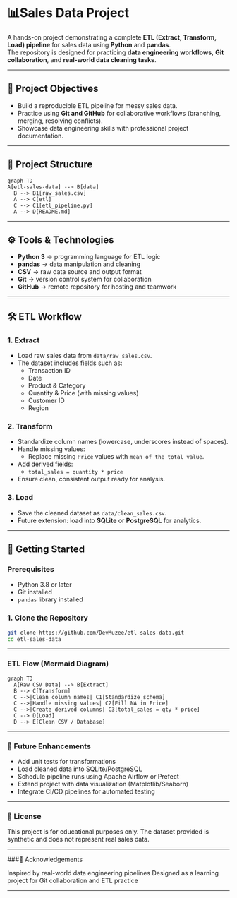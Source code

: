 # 📊Sales Data Project

A hands-on project demonstrating a complete **ETL (Extract, Transform, Load) pipeline** for sales data using **Python** and **pandas**.  
The repository is designed for practicing **data engineering workflows**, **Git collaboration**, and **real-world data cleaning tasks**.

---

## 🎯 Project Objectives
- Build a reproducible ETL pipeline for messy sales data.  
- Practice using **Git and GitHub** for collaborative workflows (branching, merging, resolving conflicts).  
- Showcase data engineering skills with professional project documentation. 

---


## 📂 Project Structure
```mermaid
graph TD
A[etl-sales-data] --> B[data]
  B --> B1[raw_sales.csv]
  A --> C[etl]
  C --> C1[etl_pipeline.py]
  A --> D[README.md]
```
---

## ⚙️ Tools & Technologies
- **Python 3** → programming language for ETL logic  
- **pandas** → data manipulation and cleaning  
- **CSV** → raw data source and output format  
- **Git** → version control system for collaboration  
- **GitHub** → remote repository for hosting and teamwork  

---

## 🛠️ ETL Workflow

### 1. Extract
- Load raw sales data from `data/raw_sales.csv`.  
- The dataset includes fields such as:
  - Transaction ID  
  - Date  
  - Product & Category  
  - Quantity & Price (with missing values)  
  - Customer ID  
  - Region  

### 2. Transform
- Standardize column names (lowercase, underscores instead of spaces).  
- Handle missing values:
  - Replace missing `Price` values with `mean of the total value`.  
- Add derived fields:
  - `total_sales = quantity * price`  
- Ensure clean, consistent output ready for analysis.  

### 3. Load
- Save the cleaned dataset as `data/clean_sales.csv`.  
- Future extension: load into **SQLite** or **PostgreSQL** for analytics.  

---

## 🚀 Getting Started

### Prerequisites
- Python 3.8 or later  
- Git installed  
- `pandas` library installed  

### 1. Clone the Repository
```bash
git clone https://github.com/DevMuzee/etl-sales-data.git
cd etl-sales-data
```
---

### ETL Flow (Mermaid Diagram)
```mermaid
graph TD
  A[Raw CSV Data] --> B[Extract]
  B --> C[Transform]
  C -->|Clean column names| C1[Standardize schema]
  C -->|Handle missing values| C2[Fill NA in Price]
  C -->|Create derived columns| C3[total_sales = qty * price]
  C --> D[Load]
  D --> E[Clean CSV / Database]
```

---

### 📌 Future Enhancements

- Add unit tests for transformations
- Load cleaned data into SQLite/PostgreSQL
- Schedule pipeline runs using Apache Airflow or Prefect
- Extend project with data visualization (Matplotlib/Seaborn)
- Integrate CI/CD pipelines for automated testing

---

### 📜 License

This project is for educational purposes only.
The dataset provided is synthetic and does not represent real sales data.

---

###🙌 Acknowledgements

Inspired by real-world data engineering pipelines
Designed as a learning project for Git collaboration and ETL practice

---
